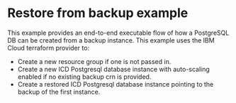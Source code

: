 # Restore from backup example

This example provides an end-to-end executable flow of how a PostgreSQL DB can be created from a backup instance. This example uses the IBM Cloud terraform provider to:

- Create a new resource group if one is not passed in.
- Create a new ICD Postgresql database instance with auto-scaling enabled if no existing backup crn is provided.
- Create a restored ICD Postgresql database instance pointing to the backup of the first instance.
